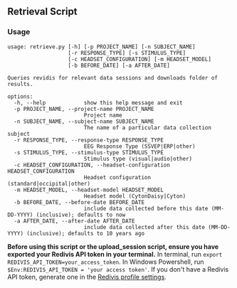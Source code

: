 ## Retrieval Script
### Usage

```
usage: retrieve.py [-h] [-p PROJECT_NAME] [-n SUBJECT_NAME]
                   [-r RESPONSE_TYPE] [-s STIMULUS_TYPE]
                   [-c HEADSET_CONFIGURATION] [-m HEADSET_MODEL]
                   [-b BEFORE_DATE] [-a AFTER_DATE]

Queries revidis for relevant data sessions and downloads folder of results.

options:
  -h, --help            show this help message and exit
  -p PROJECT_NAME, --project-name PROJECT_NAME
                        Project name
  -n SUBJECT_NAME, --subject-name SUBJECT_NAME
                        The name of a particular data collection subject
  -r RESPONSE_TYPE, --response-type RESPONSE_TYPE
                        EEG Response Type (SSVEP|ERP|other)
  -s STIMULUS_TYPE, --stimulus-type STIMULUS_TYPE
                        Stimulus type (visual|audio|other)
  -c HEADSET_CONFIGURATION, --headset-configuration HEADSET_CONFIGURATION
                        Headset configuration (standard|occipital|other)
  -m HEADSET_MODEL, --headset-model HEADSET_MODEL
                        Headset model (CytonDaisy|Cyton)
  -b BEFORE_DATE, --before-date BEFORE_DATE
                        include data collected before this date (MM-DD-YYYY) (inclusive); defaults to now
  -a AFTER_DATE, --after-date AFTER_DATE
                        include data collected after this date (MM-DD-YYYY) (inclusive); defaults to 10 years ago
```

**Before using this script or the upload_session script, ensure you have exported your Redivis API token in your terminal.**
In terminal, run `export REDIVIS_API_TOKEN=your_access_token`.
In Windows Powershell, run `$Env:REDIVIS_API_TOKEN = 'your access token'`.
If you don't have a Redivis API token, generate one in the [Redivis profile settings](https://redivis.com/workspace/settings/tokens).
